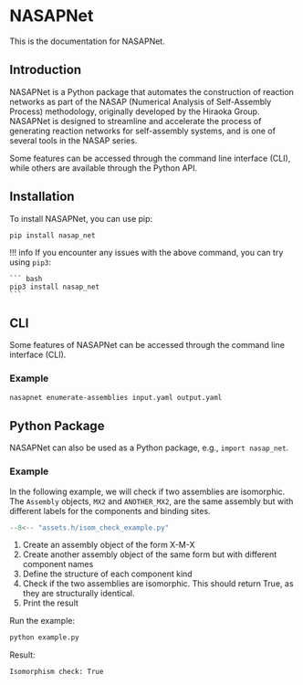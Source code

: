 # NASAPNet
This is the documentation for NASAPNet.

## Introduction
NASAPNet is a Python package that automates the construction of reaction networks as part of the NASAP (Numerical Analysis of Self-Assembly Process) methodology, originally developed by the Hiraoka Group. NASAPNet is designed to streamline and accelerate the process of generating reaction networks for self-assembly systems, and is one of several tools in the NASAP series.

Some features can be accessed through the command line interface (CLI), while others are available through the Python API.

## Installation
To install NASAPNet, you can use pip:
``` bash
pip install nasap_net
```

!!! info
    If you encounter any issues with the above command, you can try using `pip3`:

    ``` bash
    pip3 install nasap_net
    ```

## CLI
Some features of NASAPNet can be accessed through the command line interface (CLI).

### Example

``` bash
nasapnet enumerate-assemblies input.yaml output.yaml
```

## Python Package
NASAPNet can also be used as a Python package, e.g., `import nasap_net`.

### Example

In the following example, we will check if two assemblies are isomorphic.
The `Assembly` objects, `MX2` and `ANOTHER_MX2`, are the same assembly but with different labels for the components and binding sites.

``` python title="example.py"
--8<-- "assets.h/isom_check_example.py"
```

1. Create an assembly object of the form X-M-X
2. Create another assembly object of the same form but with different component names
3. Define the structure of each component kind
4. Check if the two assemblies are isomorphic. This should return True, as they are structurally identical.
5. Print the result

Run the example:
``` bash
python example.py
```

Result:
``` bash
Isomorphism check: True
```
